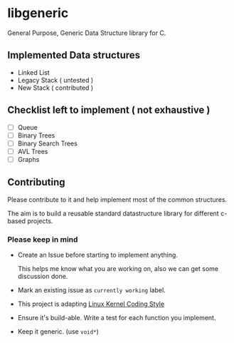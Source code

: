 # libgeneric
General Purpose, Generic Data Structure library for C.

## Implemented Data structures
* Linked List
* Legacy Stack ( untested )
* New Stack ( contributed )

## Checklist left to implement ( not exhaustive )

- [ ] Queue
- [ ] Binary Trees
- [ ] Binary Search Trees
- [ ] AVL Trees
- [ ] Graphs

## Contributing
Please contribute to it and help implement most of the common structures. 

The aim is to build a reusable standard datastructure library for different c-based projects. 

### Please keep in mind

- Create an Issue before starting to implement anything. 
  
  This helps me know what you are working on, also we can get some discussion done.
  
- Mark an existing issue as `currently working` label.

- This project is adapting [Linux Kernel Coding Style][1]
- Ensure it's build-able. Write a test for each function you implement.

- Keep it generic. (use `void*`)

[1]: https://www.kernel.org/doc/html/v4.10/process/coding-style.html


